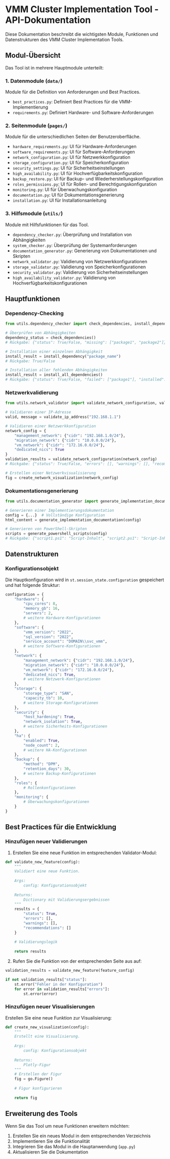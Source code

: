 # VMM Cluster Implementation Tool - API-Dokumentation

Diese Dokumentation beschreibt die wichtigsten Module, Funktionen und Datenstrukturen des VMM Cluster Implementation Tools.

## Modul-Übersicht

Das Tool ist in mehrere Hauptmodule unterteilt:

### 1. Datenmodule (`data/`)

Module für die Definition von Anforderungen und Best Practices.

- `best_practices.py`: Definiert Best Practices für die VMM-Implementierung
- `requirements.py`: Definiert Hardware- und Software-Anforderungen

### 2. Seitenmodule (`pages/`)

Module für die unterschiedlichen Seiten der Benutzeroberfläche.

- `hardware_requirements.py`: UI für Hardware-Anforderungen
- `software_requirements.py`: UI für Software-Anforderungen
- `network_configuration.py`: UI für Netzwerkkonfiguration
- `storage_configuration.py`: UI für Speicherkonfiguration
- `security_settings.py`: UI für Sicherheitseinstellungen
- `high_availability.py`: UI für Hochverfügbarkeitskonfiguration
- `backup_restore.py`: UI für Backup- und Wiederherstellungskonfiguration
- `roles_permissions.py`: UI für Rollen- und Berechtigungskonfiguration
- `monitoring.py`: UI für Überwachungskonfiguration
- `documentation.py`: UI für Dokumentationsgenerierung
- `installation.py`: UI für Installationsanleitung

### 3. Hilfsmodule (`utils/`)

Module mit Hilfsfunktionen für das Tool.

- `dependency_checker.py`: Überprüfung und Installation von Abhängigkeiten
- `system_checker.py`: Überprüfung der Systemanforderungen
- `documentation_generator.py`: Generierung von Dokumentationen und Skripten
- `network_validator.py`: Validierung von Netzwerkkonfigurationen
- `storage_validator.py`: Validierung von Speicherkonfigurationen
- `security_validator.py`: Validierung von Sicherheitseinstellungen
- `high_availability_validator.py`: Validierung von Hochverfügbarkeitskonfigurationen

## Hauptfunktionen

### Dependency-Checking

```python
from utils.dependency_checker import check_dependencies, install_dependency, install_all_dependencies

# Überprüfen von Abhängigkeiten
dependency_status = check_dependencies()
# Rückgabe: {"status": True/False, "missing": ["package1", "package2"]}

# Installation einer einzelnen Abhängigkeit
install_result = install_dependency("package_name")
# Rückgabe: True/False

# Installation aller fehlenden Abhängigkeiten
install_result = install_all_dependencies()
# Rückgabe: {"status": True/False, "failed": ["package1"], "installed": ["package2"]}
```

### Netzwerkvalidierung

```python
from utils.network_validator import validate_network_configuration, validate_ip_address, create_network_visualization

# Validieren einer IP-Adresse
valid, message = validate_ip_address("192.168.1.1")

# Validieren einer Netzwerkkonfiguration
network_config = {
    "management_network": {"cidr": "192.168.1.0/24"},
    "migration_network": {"cidr": "10.0.0.0/24"},
    "vm_network": {"cidr": "172.16.0.0/24"},
    "dedicated_nics": True
}
validation_results = validate_network_configuration(network_config)
# Rückgabe: {"status": True/False, "errors": [], "warnings": [], "recommendations": []}

# Erstellen einer Netzwerkvisualisierung
fig = create_network_visualization(network_config)
```

### Dokumentationsgenerierung

```python
from utils.documentation_generator import generate_implementation_documentation, generate_powershell_scripts

# Generieren einer Implementierungsdokumentation
config = {...}  # Vollständige Konfiguration
html_content = generate_implementation_documentation(config)

# Generieren von PowerShell-Skripten
scripts = generate_powershell_scripts(config)
# Rückgabe: {"script1.ps1": "Script-Inhalt", "script2.ps1": "Script-Inhalt"}
```

## Datenstrukturen

### Konfigurationsobjekt

Die Hauptkonfiguration wird in `st.session_state.configuration` gespeichert und hat folgende Struktur:

```python
configuration = {
    "hardware": {
        "cpu_cores": 8,
        "memory_gb": 16,
        "servers": 2,
        # weitere Hardware-Konfigurationen
    },
    "software": {
        "vmm_version": "2022",
        "sql_version": "2022",
        "service_account": "DOMAIN\\svc_vmm",
        # weitere Software-Konfigurationen
    },
    "network": {
        "management_network": {"cidr": "192.168.1.0/24"},
        "migration_network": {"cidr": "10.0.0.0/24"},
        "vm_network": {"cidr": "172.16.0.0/24"},
        "dedicated_nics": True,
        # weitere Netzwerk-Konfigurationen
    },
    "storage": {
        "storage_type": "SAN",
        "capacity_tb": 10,
        # weitere Storage-Konfigurationen
    },
    "security": {
        "host_hardening": True,
        "network_isolation": True,
        # weitere Sicherheits-Konfigurationen
    },
    "ha": {
        "enabled": True,
        "node_count": 2,
        # weitere HA-Konfigurationen
    },
    "backup": {
        "method": "DPM",
        "retention_days": 30,
        # weitere Backup-Konfigurationen
    },
    "roles": {
        # Rollenkonfigurationen
    },
    "monitoring": {
        # Überwachungskonfigurationen
    }
}
```

## Best Practices für die Entwicklung

### Hinzufügen neuer Validierungen

1. Erstellen Sie eine neue Funktion im entsprechenden Validator-Modul:

```python
def validate_new_feature(config):
    """
    Validiert eine neue Funktion.
    
    Args:
        config: Konfigurationsobjekt
        
    Returns:
        Dictionary mit Validierungsergebnissen
    """
    results = {
        "status": True,
        "errors": [],
        "warnings": [],
        "recommendations": []
    }
    
    # Validierungslogik
    
    return results
```

2. Rufen Sie die Funktion von der entsprechenden Seite aus auf:

```python
validation_results = validate_new_feature(feature_config)

if not validation_results["status"]:
    st.error("Fehler in der Konfiguration")
    for error in validation_results["errors"]:
        st.error(error)
```

### Hinzufügen neuer Visualisierungen

Erstellen Sie eine neue Funktion zur Visualisierung:

```python
def create_new_visualization(config):
    """
    Erstellt eine Visualisierung.
    
    Args:
        config: Konfigurationsobjekt
        
    Returns:
        Plotly-Figur
    """
    # Erstellen der Figur
    fig = go.Figure()
    
    # Figur konfigurieren
    
    return fig
```

## Erweiterung des Tools

Wenn Sie das Tool um neue Funktionen erweitern möchten:

1. Erstellen Sie ein neues Modul in dem entsprechenden Verzeichnis
2. Implementieren Sie die Funktionalität 
3. Integrieren Sie das Modul in die Hauptanwendung (`app.py`)
4. Aktualisieren Sie die Dokumentation